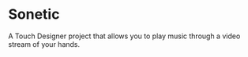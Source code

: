 # Sonetic
A Touch Designer project that allows you to play music through a video stream of your hands.

